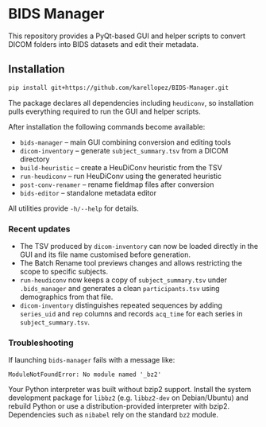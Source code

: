 # BIDS Manager

This repository provides a PyQt-based GUI and helper scripts to convert DICOM folders into BIDS datasets and edit their metadata.

## Installation

```bash
pip install git+https://github.com/karellopez/BIDS-Manager.git
```

The package declares all dependencies including `heudiconv`, so installation
pulls everything required to run the GUI and helper scripts.

After installation the following commands become available:

- `bids-manager` – main GUI combining conversion and editing tools
- `dicom-inventory` – generate `subject_summary.tsv` from a DICOM directory
- `build-heuristic` – create a HeuDiConv heuristic from the TSV
- `run-heudiconv` – run HeuDiConv using the generated heuristic
- `post-conv-renamer` – rename fieldmap files after conversion
- `bids-editor` – standalone metadata editor

All utilities provide `-h/--help` for details.

### Recent updates

- The TSV produced by `dicom-inventory` can now be loaded directly in the GUI and
  its file name customised before generation.
- The Batch Rename tool previews changes and allows restricting the scope to
  specific subjects.
- `run-heudiconv` now keeps a copy of `subject_summary.tsv` under `.bids_manager`
  and generates a clean `participants.tsv` using demographics from that file.
- `dicom-inventory` distinguishes repeated sequences by adding `series_uid` and `rep`
  columns and records `acq_time` for each series in `subject_summary.tsv`.



### Troubleshooting

If launching `bids-manager` fails with a message like:

```
ModuleNotFoundError: No module named '_bz2'
```

Your Python interpreter was built without bzip2 support. Install the system development package for `libbz2` (e.g. `libbz2-dev` on Debian/Ubuntu) and rebuild Python or use a distribution-provided interpreter with bzip2. Dependencies such as `nibabel` rely on the standard `bz2` module.
